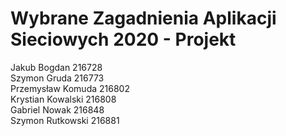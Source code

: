 # Wybrane Zagadnienia Aplikacji Sieciowych 2020 - Projekt
Jakub Bogdan 216728  
Szymon Gruda 216773  
Przemysław Komuda 216802  
Krystian Kowalski 216808  
Gabriel Nowak 216848  
Szymon Rutkowski 216881
